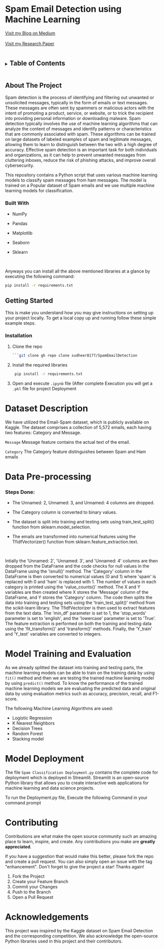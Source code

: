 # Spam Email Detection using Machine Learning 

<a href="https://medium.com/@kalyanmurapaka274/spam-e-mail-classification-using-machine-learning-caf5653e58e1">Visit my Blog on Medium</a>
<br><br>
<a href="https://ijrpr.com/uploads/V3ISSUE11/IJRPR7780.pdf">Visit my Research Paper</a> 

<!-- TABLE OF CONTENTS -->
<details>
  <summary><h2 style="display: inline-block">Table of Contents</h2></summary>
  <ol>
    <li>
      <a href="#about-the-project">About The Project</a>
      <ul>
        <li><a href="#built-with">Built With</a></li>
      </ul>
    </li>
    <li>
      <a href="#getting-started">Getting Started</a>
      <ul>
        <li><a href="#installation">Installation</a></li>
      </ul>
    </li>
    <li><a href="#data-Description">Data Description</a></li>
    <li><a href="#data-Pre-processing">Data Pre-processing</a></li>
    <li><a href="#model-Training-and-Evaluation">Model Training and Evaluation</a></li>
    <li><a href="#model-Deployment">Model Deployment</a></li>
    <li><a href="#contributing">Contributing</a></li>
    <li><a href="#license">License</a></li>
    <li><a href="#acknowledgments">Acknowledgments</a></li>
  </ol>
</details>



<!-- ABOUT THE PROJECT -->
## About The Project

Spam detection is the process of identifying and filtering out unwanted or unsolicited messages, typically in the form of emails or text messages. These messages are often sent by spammers or malicious actors with the intent of promoting a product, service, or website, or to trick the recipient into providing personal information or downloading malware. Spam detection typically involves the use of machine learning algorithms that can analyze the content of messages and identify patterns or characteristics that are commonly associated with spam. These algorithms can be trained on large datasets of labeled examples of spam and legitimate messages, allowing them to learn to distinguish between the two with a high degree of accuracy. Effective spam detection is an important task for both individuals and organizations, as it can help to prevent unwanted messages from cluttering inboxes, reduce the risk of phishing attacks, and improve overall cybersecurity.

This repository contains a Python script that uses various machine learning models to classify spam messages from ham messages. The model is trained on a Popular dataset of Spam emails and we use multiple machine learning models for classification.

### Built With

 - NumPy
 
 - Pandas

 - Matplotlib

 - Seaborn

 - Sklearn
 
 <br>
 
 Anyways you can install all the above mentioned libraries at a glance by executing the following command:
 
  ```sh
  pip install -r requirements.txt
  ```

<!-- GETTING STARTED -->
## Getting Started

This is make you understand how you may give instructions on setting up your project locally.
To get a local copy up and running follow these simple example steps.

### Installation

1. Clone the repo

   ```sh
   ```git clone gh repo clone sudheer8177/SpamEmailDetection
2. Install the required libraries

   ```sh
    pip install -r requirements.txt
   ```
3. Open and execute ```.ipynb``` file (After complete Execution you will get a ```.pkl``` file for project Deployment

# Dataset Description

We have utilized the Email-Spam dataset, which is publicly available on Kaggle. The dataset comprises a collection of 5,572 emails, each having two features: Category and Message. 

```Message```   Message feature contains the actual text of the email. 

```Category```  The Category feature distinguishes between Spam and Ham emails

# Data Pre-processing

### Steps Done:

- The Unnamed: 2, Unnamed: 3, and Unnamed: 4 columns are dropped.

- The Category column is converted to binary values.

- The dataset is split into training and testing sets using train_test_split() function from sklearn.model_selection.

- The emails are transformed into numerical features using the TfidfVectorizer() function from sklearn.feature_extraction.text.
<br>


Intially the 'Unnamed: 2', 'Unnamed: 3', and 'Unnamed: 4' columns are then dropped from the DataFrame and the code checks for null values in the DataFrame using the 'isnull()' method. The 'Category' column in the DataFrame is then converted to numerical values (0 and 1) where 'spam' is replaced with 0 and 'ham' is replaced with 1.
The number of values in each category is printed using the 'value_counts()' method. The X and Y variables are then created where X stores the 'Message' column of the DataFrame, and Y stores the 'Category' column. The code then splits the data into training and testing sets using the 'train_test_split()' method from the scikit-learn library. The TfidfVectorizer is then used to extract features from the text data. The 'min_df' parameter is set to 1, the 'stop_words' parameter is set to 'english', and the 'lowercase' parameter is set to 'True'. The feature extraction is performed on both the training and testing data using the 'fit_transform()' and 'transform()' methods.
Finally, the 'Y_train' and 'Y_test' variables are converted to integers.

# Model Training and Evaluation

As we already splitted the dataset into training and testing parts, the machine learning models can be able to train on the training data by using ```fit()``` method and then we are testing the trained machine learning model by using ```predict()``` method. To know the performance of the  trained machine learning models we are evaluating the predicted data and original data by using evaluation metrics such as accuracy, precision, recall, and F1-score.

The following Machine Learning Algorithms are used:

- Logistic Regression
- K Nearest Neighbors
- Decision Trees
- Random Forest
- Stacking model

# Model Deployment

The file ```Spam Classification Deployment.py``` contains the complete code for deployment which is deployed in Streamlit. Streamlit is an open-source Python library that allows you to create interactive web applications for machine learning and data science projects.

To run the Deployment.py file, Execute the following Command in your command prompt



# Contributing

Contributions are what make the open source community such an amazing place to learn, inspire, and create. Any contributions you make are **greatly appreciated**.

If you have a suggestion that would make this better, please fork the repo and create a pull request. You can also simply open an issue with the tag "enhancement".
Don't forget to give the project a star! Thanks again!

1. Fork the Project
2. Create your Feature Branch 
3. Commit your Changes 
4. Push to the Branch 
5. Open a Pull Request



# Acknowledgements

This project was inspired by the Kaggle dataset on Spam Email Detection and the corresponding competition. We also acknowledge the open-source Python libraries used in this project and their contributors.




